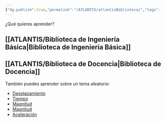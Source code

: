 ```yaml
---
{"dg-publish":true,"permalink":"/ATLANTIS/atlantisBiblioteca/","tags":["gardenEntry"]}
---
```


¿Qué quieres aprender?

## [[ATLANTIS/Biblioteca de Ingeniería Básica\|Biblioteca de Ingeniería Básica]]
## [[ATLANTIS/Biblioteca de Docencia\|Biblioteca de Docencia]]

También puedes aprender sobre un tema aleatorio:
<div><ul class="dataview list-view-ul"><li><span><a data-tooltip-position="top" aria-label="CUADERNO/INGENIERÍA BÁSICA/Desplazamiento.md" data-href="CUADERNO/INGENIERÍA BÁSICA/Desplazamiento.md" href="CUADERNO/INGENIERÍA BÁSICA/Desplazamiento.md" class="internal-link" target="_blank" rel="noopener">Desplazamiento</a></span></li><li><span><a data-tooltip-position="top" aria-label="CUADERNO/INGENIERÍA BÁSICA/Tiempo.md" data-href="CUADERNO/INGENIERÍA BÁSICA/Tiempo.md" href="CUADERNO/INGENIERÍA BÁSICA/Tiempo.md" class="internal-link" target="_blank" rel="noopener">Tiempo</a></span></li><li><span><a data-tooltip-position="top" aria-label="CUADERNO/INGENIERÍA BÁSICA/Magnitud.md" data-href="CUADERNO/INGENIERÍA BÁSICA/Magnitud.md" href="CUADERNO/INGENIERÍA BÁSICA/Magnitud.md" class="internal-link" target="_blank" rel="noopener">Magnitud</a></span></li><li><span><a data-tooltip-position="top" aria-label="CUADERNO/INGENIERÍA BÁSICA/Magnitud.md" data-href="CUADERNO/INGENIERÍA BÁSICA/Magnitud.md" href="CUADERNO/INGENIERÍA BÁSICA/Magnitud.md" class="internal-link" target="_blank" rel="noopener">Magnitud</a></span></li><li><span><a data-tooltip-position="top" aria-label="CUADERNO/INGENIERÍA BÁSICA/Aceleración.md" data-href="CUADERNO/INGENIERÍA BÁSICA/Aceleración.md" href="CUADERNO/INGENIERÍA BÁSICA/Aceleración.md" class="internal-link" target="_blank" rel="noopener">Aceleración</a></span></li></ul></div>


